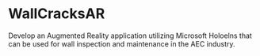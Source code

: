 # WallCracksAR

Develop an Augmented Reality application utilizing Microsoft Holoelns that can be used for wall inspection and maintenance in the AEC industry.
